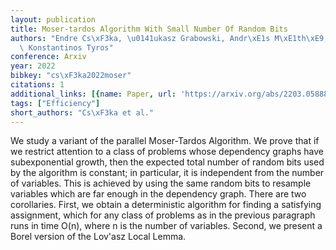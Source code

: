 ```yaml
---
layout: publication
title: Moser-tardos Algorithm With Small Number Of Random Bits
authors: "Endre Cs\xF3ka, \u0141ukasz Grabowski, Andr\xE1s M\xE1th\xE9, Oleg Pikhurko,\
  \ Konstantinos Tyros"
conference: Arxiv
year: 2022
bibkey: "cs\xF3ka2022moser"
citations: 1
additional_links: [{name: Paper, url: 'https://arxiv.org/abs/2203.05888'}]
tags: ["Efficiency"]
short_authors: "Cs\xF3ka et al."
---
```

We study a variant of the parallel Moser-Tardos Algorithm. We prove that if
we restrict attention to a class of problems whose dependency graphs have
subexponential growth, then the expected total number of random bits used by
the algorithm is constant; in particular, it is independent from the number of
variables. This is achieved by using the same random bits to resample variables
which are far enough in the dependency graph.
  There are two corollaries. First, we obtain a deterministic algorithm for
finding a satisfying assignment, which for any class of problems as in the
previous paragraph runs in time O(n), where n is the number of variables.
Second, we present a Borel version of the Lov\'asz Local Lemma.